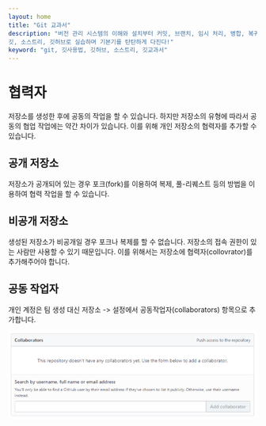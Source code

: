 ```yaml
---
layout: home
title: "Git 교과서"
description: "버전 관리 시스템의 이해와 설치부터 커밋, 브랜치, 임시 처리, 병합, 복귀, 서브모듈, 태그까지
깃, 소스트리, 깃허브로 실습하며 기본기를 탄탄하게 다진다!"
keyword: "git, 깃사용법, 깃허브, 소스트리, 깃교과서"
---
```

# 협력자
저장소를 생성한 후에 공동의 작업을 할 수 있습니다. 하지만 저장소의 유형에 따라서 공동의 협업 작업에는 약간 차이가 있습니다. 
이를 위해 개인 저장소의 협력자를 추가할 수 있습니다.

## 공개 저장소
저장소가 공개되어 있는 경우 포크(fork)를 이용하여 복제, 풀-리퀘스트 등의 방법을 이용하여 협력 작업을 할 수 있습니다.

## 비공개 저장소
생성된 저장소가 비공개일 경우 포크나 복제를 할 수 없습니다. 저장소의 접속 권한이 있는 사람만 사용할 수 있기 때문입니다. 
이를 위해서는 저장소에 협력자(collovrator)를 추가해주어야 합니다.

## 공동 작업자
개인 계정은 팀 생성 대신 저장소 -> 설정에서 공동작업자(collaborators) 항목으로 추가합니다.

![github](./img/collaborators.png) 
